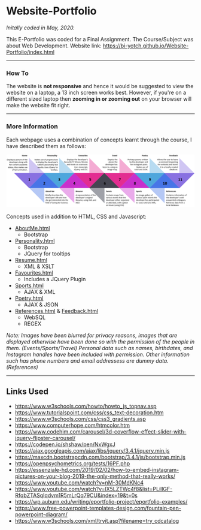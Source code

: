 # Website-Portfolio
*Initally coded in May, 2020.*

This E-Portfolio was coded for a Final Assignment. The Course/Subject was about Web Development. Website link: https://bi-yotch.github.io/Website-Portfolio/index.html

---
### How To
The website is **not responsive** and hence it would be suggested to view the website on a laptop, a 13 inch screen works best. However, if you're on a different sized laptop then **zooming in or zooming out** on your browser will make the website fit right.

---
### More Information
Each webpage uses a combination of concepts learnt through the course, I have described them as follows:

![](https://github.com/bi-yotch/Website-Portfolio/blob/main/image.png)

Concepts used in addition to HTML, CSS and Javascript:

* [AboutMe.html](https://bi-yotch.github.io/Website-Portfolio/aboutMe.html)
   * Bootstrap
* [Personality.html](https://bi-yotch.github.io/Website-Portfolio/personality.html)
   * Bootstrap
   * JQuery for tooltips
* [Resume.html](https://bi-yotch.github.io/Website-Portfolio/resume.html)
   * XML & XSLT
* [Favourites.html](https://bi-yotch.github.io/Website-Portfolio/favourites.html)
   * Includes a JQuery Plugin
* [Sports.html](https://bi-yotch.github.io/Website-Portfolio/sports.html)
   * AJAX & XML
* [Poetry.html](https://bi-yotch.github.io/Website-Portfolio/poetry.html)
   * AJAX & JSON
* [References.html](https://bi-yotch.github.io/Website-Portfolio/references.html) & [Feedback.html](https://bi-yotch.github.io/Website-Portfolio/feedback.html)
   * WebSQL
   * REGEX

*Note: Images have been blurred for privacy reasons, images that are displayed otherwise have been done so with the permission of the people in them. (Events/Sports/Travel) Personal data such as names, birthdates, and Instagram handles have been included with permission. Other information such has phone numbers and email addressess are dummy data. (References)*

---
## Links Used

* https://www.w3schools.com/howto/howto_js_topnav.asp
* https://www.tutorialspoint.com/css/css_text-decoration.htm
* https://www.w3schools.com/css/css3_gradients.asp
* https://www.computerhope.com/htmcolor.htm
* https://www.codehim.com/carousel/3d-coverflow-effect-slider-with-jquery-flipster-carousel/
* https://codepen.io/shshaw/pen/NxWgxJ
* https://ajax.googleapis.com/ajax/libs/jquery/3.4.1/jquery.min.js
* https://maxcdn.bootstrapcdn.com/bootstrap/3.4.1/js/bootstrap.min.js 
* https://openpsychometrics.org/tests/16PF.php
* https://essenziale-hd.com/2019/02/02/how-to-embed-instagram-pictures-on-your-blog-2019-the-only-method-that-really-works/
* https://www.youtube.com/watch?v=nM-30MdKNc4
* https://www.youtube.com/watch?v=lX5LZTWc4f8&list=PLillGF-RfqbZTASqIqdvm1R5mLrQq79CU&index=19&t=0s
* https://wp.auburn.edu/writing/eportfolio-project/eportfolio-examples/
* https://www.free-powerpoint-templates-design.com/fountain-pen-powerpoint-diagram/
* https://www.w3schools.com/xml/tryit.asp?filename=try_cdcatalog

